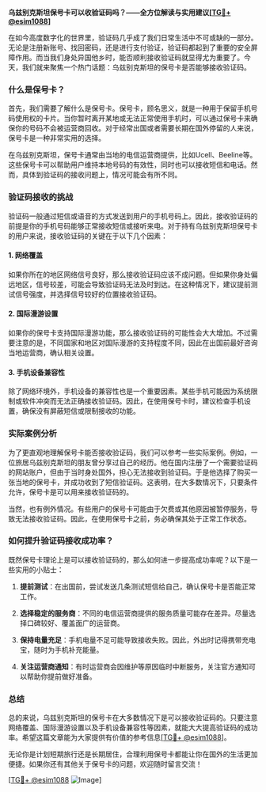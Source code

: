 **乌兹别克斯坦保号卡可以收验证码吗？——全方位解读与实用建议[[TG💪+ @esim1088](https://t.me/s/esim1088)]**

在如今高度数字化的世界里，验证码几乎成了我们日常生活中不可或缺的一部分。无论是注册新账号、找回密码，还是进行支付验证，验证码都起到了重要的安全屏障作用。而当我们身处异国他乡时，能否顺利接收验证码就显得尤为重要了。今天，我们就来聚焦一个热门话题：乌兹别克斯坦的保号卡是否能够接收验证码。

### 什么是保号卡？

首先，我们需要了解什么是保号卡。保号卡，顾名思义，就是一种用于保留手机号码使用权的卡片。当你暂时离开某地或无法正常使用手机时，可以通过保号卡来确保你的号码不会被运营商回收。对于经常出国或者需要长期在国外停留的人来说，保号卡是一种非常实用的选择。

在乌兹别克斯坦，保号卡通常由当地的电信运营商提供，比如Ucell、Beeline等。这些保号卡可以帮助用户维持本地号码的有效性，同时也可以接收短信和电话。然而，具体到验证码的接收问题上，情况可能会有所不同。

### 验证码接收的挑战

验证码一般通过短信或语音的方式发送到用户的手机号码上。因此，接收验证码的前提是你的手机号码能够正常接收短信或接听来电。对于持有乌兹别克斯坦保号卡的用户来说，接收验证码的关键在于以下几个因素：

#### 1. 网络覆盖
如果你所在的地区网络信号良好，那么接收验证码应该不成问题。但如果你身处偏远地区，信号较差，可能会导致验证码无法及时到达。在这种情况下，建议提前测试信号强度，并选择信号较好的位置接收验证码。

#### 2. 国际漫游设置
如果你的保号卡支持国际漫游功能，那么接收验证码的可能性会大大增加。不过需要注意的是，不同国家和地区对国际漫游的支持程度不同，因此在出国前最好咨询当地运营商，确认相关设置。

#### 3. 手机设备兼容性
除了网络环境外，手机设备的兼容性也是一个重要因素。某些手机可能因为系统限制或软件冲突而无法正确接收验证码。因此，在使用保号卡时，建议检查手机设置，确保没有屏蔽短信或限制接收的功能。

### 实际案例分析

为了更直观地理解保号卡能否接收验证码，我们可以参考一些实际案例。例如，一位旅居乌兹别克斯坦的朋友曾分享过自己的经历。他在国内注册了一个需要验证码的网站账户，但由于当时身处国外，担心无法接收到验证码。于是他选择了购买一张当地的保号卡，并成功收到了短信验证码。这表明，在大多数情况下，只要条件允许，保号卡是可以用来接收验证码的。

当然，也有例外情况。有些用户的保号卡可能由于欠费或其他原因被暂停服务，导致无法接收验证码。因此，在使用保号卡之前，务必确保其处于正常工作状态。

### 如何提升验证码接收成功率？

既然保号卡理论上是可以接收验证码的，那么如何进一步提高成功率呢？以下是一些实用的小贴士：

1. **提前测试**：在出国前，尝试发送几条测试短信给自己，确认保号卡是否能正常工作。
   
2. **选择稳定的服务商**：不同的电信运营商提供的服务质量可能存在差异。尽量选择口碑较好、覆盖面广的运营商。

3. **保持电量充足**：手机电量不足可能导致接收失败。因此，外出时记得携带充电宝，随时为手机补充能量。

4. **关注运营商通知**：有时运营商会因维护等原因临时中断服务，关注官方通知可以帮助你提前做好准备。

### 总结

总的来说，乌兹别克斯坦的保号卡在大多数情况下是可以接收验证码的。只要注意网络覆盖、国际漫游设置以及手机设备兼容性等因素，就能大大提高验证码的成功率。希望这篇文章能为大家提供有价值的参考信息[[TG💪+ @esim1088](https://t.me/s/esim1088)]。

无论你是计划短期旅行还是长期居住，合理利用保号卡都能让你在国外的生活更加便捷。如果你还有其他关于保号卡的问题，欢迎随时留言交流！

[[TG💪+ @esim1088](https://t.me/s/esim1088) ![Image](https://i.postimg.cc/4NQfJmqS/Snipaste-2025-05-13-00-14-12.png)]
